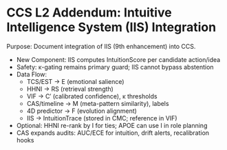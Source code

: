 # CCS L2 Addendum: Intuitive Intelligence System (IIS) Integration

Purpose: Document integration of IIS (9th enhancement) into CCS.

- New Component: IIS computes IntuitionScore per candidate action/idea
- Safety: κ-gating remains primary guard; IIS cannot bypass abstention
- Data Flow:
  - TCS/EST → E (emotional salience)
  - HHNI → RS (retrieval strength)
  - VIF → C′ (calibrated confidence), κ thresholds
  - CAS/timeline → M (meta-pattern similarity), labels
  - 4D predictor → F (evolution alignment)
  - IIS → IntuitionTrace (stored in CMC; reference in VIF)
- Optional: HHNI re-rank by I for ties; APOE can use I in role planning
- CAS expands audits: AUC/ECE for intuition, drift alerts, recalibration hooks
